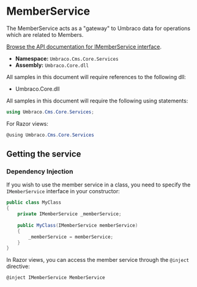 # MemberService

The MemberService acts as a "gateway" to Umbraco data for operations which are related to Members.

[Browse the API documentation for IMemberService interface](https://apidocs.umbraco.com/v11/csharp/api/Umbraco.Cms.Core.Services.IMemberService.html).

 * **Namespace:** `Umbraco.Cms.Core.Services`
 * **Assembly:** `Umbraco.Core.dll`

All samples in this document will require references to the following dll:

* Umbraco.Core.dll

All samples in this document will require the following using statements:

```csharp
using Umbraco.Cms.Core.Services;
```

For Razor views:
```csharp
@using Umbraco.Cms.Core.Services
```

## Getting the service

### Dependency Injection

If you wish to use the member service in a class, you need to specify the `IMemberService` interface in your constructor:

```csharp
public class MyClass
{
    private IMemberService _memberService;
    
    public MyClass(IMemberService memberService)
    {
        _memberService = memberService;
    }
}
```

In Razor views, you can access the member service through the `@inject` directive:

```csharp
@inject IMemberService MemberService
```
